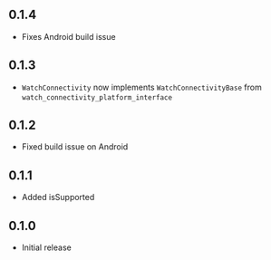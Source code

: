 ## 0.1.4
- Fixes Android build issue

## 0.1.3
- `WatchConnectivity` now implements `WatchConnectivityBase` from `watch_connectivity_platform_interface`

## 0.1.2
- Fixed build issue on Android

## 0.1.1
- Added isSupported

## 0.1.0
- Initial release
